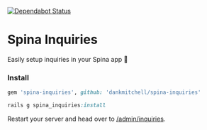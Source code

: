 [![Dependabot Status](https://api.dependabot.com/badges/status?host=github&repo=dankmitchell/spina-inquiries)](https://dependabot.com)

# Spina Inquiries

Easily setup inquiries in your Spina app 📨

### Install

```ruby
gem 'spina-inquiries', github: 'dankmitchell/spina-inquiries'

rails g spina_inquiries:install
```

Restart your server and head over to [/admin/inquiries](http://localhost:3000/admin/inquiries).
